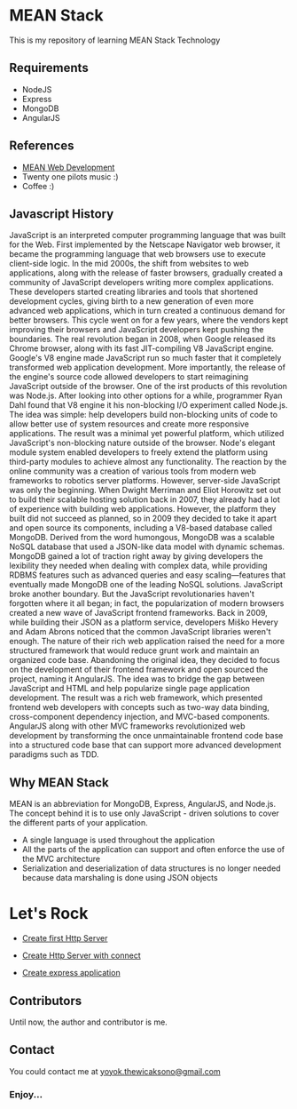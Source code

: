 # MEAN Stack
This is my repository of learning MEAN Stack Technology

## Requirements
- NodeJS
- Express
- MongoDB
- AngularJS

## References
- [MEAN Web Development](https://github.com/yoyoktriwicaksono/mean/blob/master/References/MEAN%20Web%20Development.pdf)
- Twenty one pilots music :)
- Coffee :)

## Javascript History
JavaScript is an interpreted computer programming language that was built for the
Web. First implemented by the Netscape Navigator web browser, it became the
programming language that web browsers use to execute client-side logic. In the
mid 2000s, the shift from websites to web applications, along with the release of
faster browsers, gradually created a community of JavaScript developers writing
more complex applications. These developers started creating libraries and tools
that shortened development cycles, giving birth to a new generation of even more
advanced web applications, which in turn created a continuous demand for better
browsers. This cycle went on for a few years, where the vendors kept improving
their browsers and JavaScript developers kept pushing the boundaries. The real
revolution began in 2008, when Google released its Chrome browser, along with
its fast JIT-compiling V8 JavaScript engine. Google's V8 engine made JavaScript
run so much faster that it completely transformed web application development.
More importantly, the release of the engine's source code allowed developers to
start reimagining JavaScript outside of the browser. One of the irst products of this
revolution was Node.js.
After looking into other options for a while, programmer Ryan Dahl found that V8
engine it his non-blocking I/O experiment called Node.js. The idea was simple: help
developers build non-blocking units of code to allow better use of system resources
and create more responsive applications. The result was a minimal yet powerful
platform, which utilized JavaScript's non-blocking nature outside of the browser.
Node's elegant module system enabled developers to freely extend the platform
using third-party modules to achieve almost any functionality. The reaction by the
online community was a creation of various tools from modern web frameworks to
robotics server platforms. However, server-side JavaScript was only the beginning.
When Dwight Merriman and Eliot Horowitz set out to build their scalable hosting
solution back in 2007, they already had a lot of experience with building web
applications. However, the platform they built did not succeed as planned, so in 2009
they decided to take it apart and open source its components, including a V8-based
database called MongoDB. Derived from the word humongous, MongoDB was a
scalable NoSQL database that used a JSON-like data model with dynamic schemas.
MongoDB gained a lot of traction right away by giving developers the lexibility they
needed when dealing with complex data, while providing RDBMS features such as
advanced queries and easy scaling—features that eventually made MongoDB one of
the leading NoSQL solutions. JavaScript broke another boundary. But the JavaScript
revolutionaries haven't forgotten where it all began; in fact, the popularization of
modern browsers created a new wave of JavaScript frontend frameworks.
Back in 2009, while building their JSON as a platform service, developers Miško
Hevery and Adam Abrons noticed that the common JavaScript libraries weren't
enough. The nature of their rich web application raised the need for a more
structured framework that would reduce grunt work and maintain an organized
code base. Abandoning the original idea, they decided to focus on the development
of their frontend framework and open sourced the project, naming it AngularJS.
The idea was to bridge the gap between JavaScript and HTML and help popularize
single page application development. The result was a rich web framework,
which presented frontend web developers with concepts such as two-way data
binding, cross-component dependency injection, and MVC-based components.
AngularJS along with other MVC frameworks revolutionized web development by
transforming the once unmaintainable frontend code base into a structured code
base that can support more advanced development paradigms such as TDD.

## Why MEAN Stack
MEAN is an abbreviation for MongoDB, Express, AngularJS, and Node.js. The
concept behind it is to use only JavaScript - driven solutions to cover the different
parts of your application.
* A single language is used throughout the application
* All the parts of the application can support and often enforce the use of the
MVC architecture
* Serialization and deserialization of data structures is no longer needed
because data marshaling is done using JSON objects

# Let's Rock

* [Create first Http Server](https://github.com/yoyoktriwicaksono/mean/wiki/1.-Create-first-Http-Server)

* [Create Http Server with connect](https://github.com/yoyoktriwicaksono/mean/wiki/2.-Create-Http-Server-with-connect)

* [Create express application](https://github.com/yoyoktriwicaksono/mean/wiki/3.-Create-express-application)
 
## Contributors
Until now, the author and contributor is me.

## Contact
You could contact me at yoyok.thewicaksono@gmail.com

### Enjoy...
